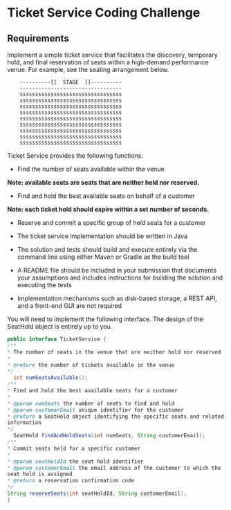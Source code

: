 # Ticket Service Coding Challenge

## Requirements
Implement a simple ticket service that facilitates the discovery, temporary hold, and final reservation of seats within a
high-demand performance venue.
For example, see the seating arrangement below.

        ----------[[  STAGE  ]]----------
        ---------------------------------
        sssssssssssssssssssssssssssssssss
        sssssssssssssssssssssssssssssssss
        sssssssssssssssssssssssssssssssss
        sssssssssssssssssssssssssssssssss
        sssssssssssssssssssssssssssssssss
        sssssssssssssssssssssssssssssssss
        sssssssssssssssssssssssssssssssss
        sssssssssssssssssssssssssssssssss
        sssssssssssssssssssssssssssssssss

Ticket Service provides the following functions:
 * Find the number of seats available within the venue
 
**Note: available seats are seats that are neither held nor reserved.**

* Find and hold the best available seats on behalf of a customer

**Note: each ticket hold should expire within a set number of seconds.**

* Reserve and commit a specific group of held seats for a customer

* The ticket service implementation should be written in Java
* The solution and tests should build and execute entirely via the command line using either Maven or Gradle as the build tool
* A README file should be included in your submission that documents your assumptions and includes instructions for building the solution and executing the tests
* Implementation mechanisms such as disk-based storage, a REST API, and a front-end GUI are not required

You will need to implement the following interface. The design of the SeatHold object is entirely up to you.

```java
public interface TicketService {
/**
* The number of seats in the venue that are neither held nor reserved
*
* @return the number of tickets available in the venue
*/
  int numSeatsAvailable();
/**
* Find and hold the best available seats for a customer
*
* @param numSeats the number of seats to find and hold
* @param customerEmail unique identifier for the customer
* @return a SeatHold object identifying the specific seats and related
information
*/
  SeatHold findAndHoldSeats(int numSeats, String customerEmail);
/**
* Commit seats held for a specific customer
*
* @param seatHoldId the seat hold identifier
* @param customerEmail the email address of the customer to which the
seat hold is assigned
* @return a reservation confirmation code
*/
String reserveSeats(int seatHoldId, String customerEmail);
}
```


 